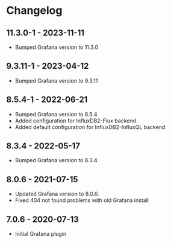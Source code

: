 
# Changelog

## 11.3.0-1 - 2023-11-11

- Bumped Grafana version to 11.3.0

## 9.3.11-1 - 2023-04-12

- Bumped Grafana version to 9.3.11

## 8.5.4-1 - 2022-06-21

- Bumped Grafana version to 8.5.4
- Added configuration for InfluxDB2-Flux backend
- Added default configuration for InfluxDB2-InfluxQL backend

## 8.3.4 - 2022-05-17

- Bumped Grafana version to 8.3.4

## 8.0.6 - 2021-07-15

- Updated Grafana version to 8.0.6.
- Fixed 404 not found problems with old Grafana install

## 7.0.6 - 2020-07-13

- Initial Grafana plugin
